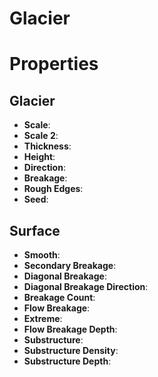 # Glacier


# Properties


## Glacier

- **Scale**: 
- **Scale 2**: 
- **Thickness**: 
- **Height**: 
- **Direction**: 
- **Breakage**: 
- **Rough Edges**: 
- **Seed**: 

## Surface

- **Smooth**: 
- **Secondary Breakage**: 
- **Diagonal Breakage**: 
- **Diagonal Breakage Direction**: 
- **Breakage Count**: 
- **Flow Breakage**: 
- **Extreme**: 
- **Flow Breakage Depth**: 
- **Substructure**: 
- **Substructure Density**: 
- **Substructure Depth**: 



